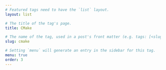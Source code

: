 ```yaml
---
# Featured tags need to have the `list` layout.
layout: list

# The title of the tag's page.
title: CMake

# The name of the tag, used in a post's front matter (e.g. tags: [<slug>]).
slug: cmake

# Setting `menu` will generate an entry in the sidebar for this tag.
menu: true
order: 3
---
```

